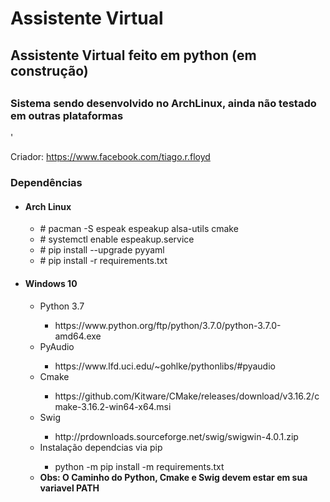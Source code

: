 # Assistente Virtual
<h2>Assistente Virtual feito em python (em construção)<h2>
  <h3>Sistema sendo desenvolvido no ArchLinux, ainda não testado em outras plataformas</h3>'

  Criador: https://www.facebook.com/tiago.r.floyd



 <h3>Dependências</h3>
 <ul>
   <li><h4>Arch Linux</h4></li>
    <ul>
        <li># pacman -S espeak espeakup alsa-utils cmake</li>
        <li># systemctl enable espeakup.service</li>
        <li># pip install --upgrade pyyaml</li>
        <li># pip install -r requirements.txt</li>
     </ul>
   <li><h4>Windows 10</h4></li>
   <ul>
     <li>Python 3.7</li>
     <ul><li>https://www.python.org/ftp/python/3.7.0/python-3.7.0-amd64.exe</li></ul>
     <li>PyAudio</li>
     <ul><li>https://www.lfd.uci.edu/~gohlke/pythonlibs/#pyaudio</li></ul>
     <li>Cmake</li>
     <ul><li>https://github.com/Kitware/CMake/releases/download/v3.16.2/cmake-3.16.2-win64-x64.msi</li></ul>
     <li>Swig</li>
     <ul><li>http://prdownloads.sourceforge.net/swig/swigwin-4.0.1.zip</li></ul>
     <li>Instalação dependcias via pip</li>
     <ul><li>python -m pip install -m requirements.txt</li></ul>
     <li><strong>Obs: O Caminho do Python, Cmake e Swig devem estar em sua variavel PATH</strong></li>
   </ul>
 </ul>

